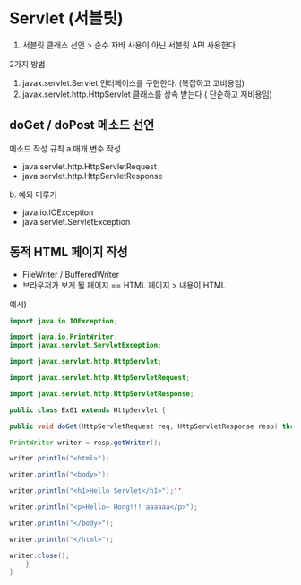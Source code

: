 # Servlet (서블릿)

1. 서블릿 클래스 선언 > 순수 자바 사용이 아닌 서블릿 API 사용한다 

2가지 방법

1. javax.servlet.Servlet 인터페이스를 구현한다. (복잡하고 고비용임)
2. javax.servlet.http.HttpServlet 클래스를 상속 받는다 ( 단순하고 저비용임)

## doGet / doPost 메소드 선언
메소드 작성 규칙
a.매개 변수 작성
- java.servlet.http.HttpServletRequest
- java.servlet.http.HttpServletResponse

b. 예외 미루기
- java.io.IOException
- java.servlet.ServletException

## 동적 HTML 페이지 작성
- FileWriter / BufferedWriter
- 브라우저가 보게 될 페이지 \=\= HTML 페이지 > 내용이 HTML

예시)
```java
import java.io.IOException;

import java.io.PrintWriter;
import javax.servlet.ServletException;

import javax.servlet.http.HttpServlet;

import javax.servlet.http.HttpServletRequest;

import javax.servlet.http.HttpServletResponse;

public class Ex01 extends HttpServlet {

public void doGet(HttpServletRequest req, HttpServletResponse resp) throws IOException, ServletException {

PrintWriter writer = resp.getWriter();

writer.println("<html>");

writer.println("<body>");

writer.println("<h1>Hello Servlet</h1>");''

writer.println("<p>Hello~ Hong!!! aaaaaa</p>");

writer.println("</body>");

writer.println("</html>");

writer.close();
	}
}
```